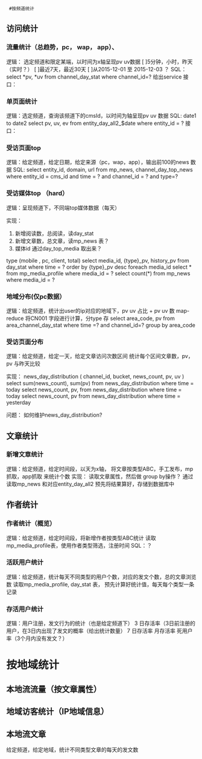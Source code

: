      #按频道统计

## 访问统计
### 流量统计（总趋势，pc， wap， app）、
逻辑： 选定频道和限定某端，以时间为x轴呈现pv uv数据
[ ]5分钟，小时，昨天（实时？）
[ ]最近7天，最近30天
[ ]从2015-12-01 至 2015-12-03 ？
SQL：
select *pv, *uv from channel_day_stat where channel_id=? 
给出service
接口：


### 单页面统计
逻辑：选定频道，查询该频道下的cmsId，以时间为轴呈现pv uv 数据
SQL:
date1 to date2
select pv, uv, ev from entity_day_all2_$date where entity_id = ?
接口：

### 受访页面top
逻辑：给定频道，给定日期，给定来源（pc，wap，app），输出前100的news 数据
SQL: 
select entity_id, domain, url from mp_news, channel_day_top_news
where entity_id = cms_id and time = ? and channel_id = ? and type=?



### 受访媒体top （hard）
逻辑：呈现频道下，不同端top媒体数据（每天）

实现：
1. 新增阅读数，总阅读，读day_stat
2. 新增文章数，总文章，读mp_news 表？
3. 媒体id 通过day_top_media 取出来？

type (mobile , pc, client, total)
select media_id, {type}_pv, history_pv from day_stat where time = ? order by {type}_pv desc
foreach media_id
     select * from mp_media_profile where media_id = ?
select count(*) from mp_news where media_id = ?


### 地域分布(仅pc数据）
逻辑：给定频道，统计出user的ip对应的地域下，pv uv 占比 + pv uv 数
map-reduce 将CN001 字段进行计算，分type 存
select area_code, pv from area_channel_day_stat  where time =? and channel_id=? group by area_code


### 受访页面分布
逻辑：给定频道，给定一天，给定文章访问次数区间
统计每个区间文章数，pv，pv 与昨天比较

实现：
news_day_distribution
(
channel_id, bucket, news_count, pv, uv
)
select sum(news_count), sum(pv)  from news_day_distribution where  time = today
select news_count, pv,  from news_day_distribution where time = today
select news_count, pv from news_day_distribution where time = yesterday

问题：
如何维护news_day_distribution?


## 文章统计 

### 新增文章统计
逻辑：给定频道，给定时间段，以天为x轴，
将文章按类型ABC，手工发布，mp抓取，app抓取 来统计个数
实现：
读取文章属性，然后做 group by操作？
通过读取mp_news 和对应entity_day_all2 预先将结果算好，存储到数据库中



## 作者统计
### 作者统计（概览）
逻辑：给定频道，给定时间段，将新增作者按类型ABC统计 
读取mp_media_profile表，使用作者类型筛选，注册时间
SQL：？



### 活跃用户统计 
逻辑：给定频道，统计每天不同类型的用户个数，对应的发文个数，总的文章浏览数
读取mp_media_profile, day_stat 表， 预先计算好统计值，每天每个类型一条记录

### 存活用户统计
逻辑：用户注册，发文行为的统计（也是给定频道下） 
3 日存活率（3日前注册的用户，在3日内出现了发文的概率（给出统计数量）
7 日存活率
月存活率
死用户率（3个月内没有发文？）


# 按地域统计
## 本地流流量（按文章属性）

## 地域访客统计（IP地域信息）

## 本地流文章
给定频道，给定地域，统计不同类型文章的每天的发文数

